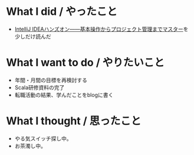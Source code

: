 # What I did / やったこと
- [IntelliJ IDEAハンズオン――基本操作からプロジェクト管理までマスター](https://www.amazon.co.jp/dp/4774193836)を少しだけ読んだ

# What I want to do / やりたいこと
- 年間・月間の目標を再検討する
- Scala研修資料の完了
- 転職活動の結果、学んだことをblogに書く

# What I thought / 思ったこと
- やる気スイッチ探し中。
- お茶濁し中。
